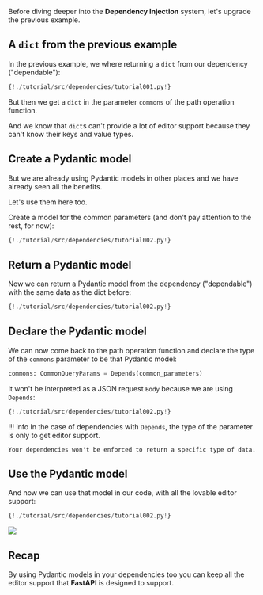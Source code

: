 Before diving deeper into the **Dependency Injection** system, let's upgrade the previous example.

## A `dict` from the previous example

In the previous example, we where returning a `dict` from our dependency ("dependable"):

```Python hl_lines="7"
{!./tutorial/src/dependencies/tutorial001.py!}
```

But then we get a `dict` in the parameter `commons` of the path operation function.

And we know that `dict`s can't provide a lot of editor support because they can't know their keys and value types.

## Create a Pydantic model

But we are already using Pydantic models in other places and we have already seen all the benefits.

Let's use them here too.

Create a model for the common parameters (and don't pay attention to the rest, for now):

```Python hl_lines="10 11 12 13"
{!./tutorial/src/dependencies/tutorial002.py!}
```

## Return a Pydantic model

Now we can return a Pydantic model from the dependency ("dependable") with the same data as the dict before:

```Python hl_lines="17"
{!./tutorial/src/dependencies/tutorial002.py!}
```

## Declare the Pydantic model

We can now come back to the path operation function and declare the type of the `commons` parameter to be that Pydantic model:

```Python
commons: CommonQueryParams = Depends(common_parameters)
```

It won't be interpreted as a JSON request `Body` because we are using `Depends`:

```Python hl_lines="21"
{!./tutorial/src/dependencies/tutorial002.py!}
```

!!! info
    In the case of dependencies with `Depends`, the type of the parameter is only to get editor support.

    Your dependencies won't be enforced to return a specific type of data.

## Use the Pydantic model

And now we can use that model in our code, with all the lovable editor support:

```Python hl_lines="23 24 25"
{!./tutorial/src/dependencies/tutorial002.py!}
```

<img src="/img/tutorial/dependencies/image02.png">

## Recap

By using Pydantic models in your dependencies too you can keep all the editor support that **FastAPI** is designed to support.